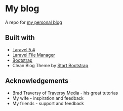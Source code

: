 # My blog

A repo for [my personal blog](blog.dmitriyklyuzov.com)

## Built with

* [Laravel 5.4](https://laravel.com)
* [Laravel File Manager](https://github.com/UniSharp/laravel-filemanager)
* [Bootstrap](http://getbootstrap.com)
* Clean Blog Theme by [Start Bootstrap](https://startbootstrap.com)

## Acknowledgements

* Brad Traversy of [Traversy Media](https://www.youtube.com/channel/UC29ju8bIPH5as8OGnQzwJyA) - his great tutorias
* My wife - inspiration and feedback
* My friends - support and feedback
